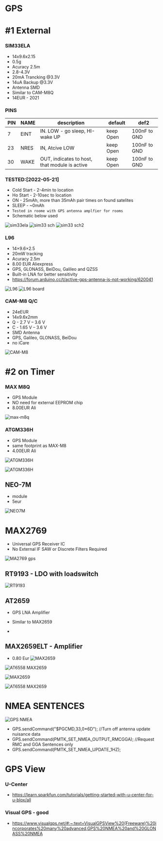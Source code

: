 # GPS

# #1 External
### SIM33ELA
- 14x9.6x2.15
- 0.5g
- Acuracy 2.5m
- 2.8-4.3V
- 20mA Trancking @3.3V
- 14uA Backup @3.3V
- Antenna SMD
- Similar to CAM-M8Q
- 14EUR - 2021

### PINS
| PIN  |NAME| description | default |def2|
| -----|------- | ------------- | -----------|---|
|7|EINT|IN. LOW - go sleep, HI-wake UP|keep Open|100nF to GND|
|23| NRES  |IN, Atcive LOW |keep Open|100nF to GND|
|30|WAKE|OUT, indicates to host, that module is active|keep Open|100nF to GND|

### TESTED:[2022-05-21]
- Cold Start - 2-4min to location
- Ho Start - 2-10sec to location
- ON - 25mAh, more than 35mAh pair times on found satelites
- SLEEP - ~0mAh
- `Tested in roome with GPS antenna amplfier for rooms`
- Schematic below used

![sim33ela](https://user-images.githubusercontent.com/51158344/137916027-474b5422-38fb-4456-961f-10396157c853.JPG)
![sim33 sch](https://user-images.githubusercontent.com/51158344/138419999-65183f27-9668-4ec8-950d-526db0a5e6d1.JPG)
![sim33 sch2](https://user-images.githubusercontent.com/51158344/138420013-870b1c21-981b-46c4-920d-e1e039ae7edf.JPG)

### L96
- 14×9.6×2.5
- 20mW tracking
- Acuracy 2.5m
- 8.00 EUR Aliexpress
- GPS, GLONASS, BeiDou, Galileo and QZSS 
- Built-in LNA for better sensitivity 
- https://forum.arduino.cc/t/active-gps-antenna-is-not-working/620041

![L96](https://user-images.githubusercontent.com/51158344/149634546-8bd748f0-82f6-4e4c-9641-865eb0845785.PNG)
![L96 board](https://user-images.githubusercontent.com/51158344/149634602-32388d08-a926-4cc8-801b-91ae201e9ae0.PNG)

### CAM-M8 Q/C
- 24eEUR
- 14x9.6x2mm
- Q - 2.7 V – 3.6 V
- C - 1.65 V – 3.6 V
- SMD Antenna
- GPS, Galileo, GLONASS, BeiDou
- no iCare

![CAM-M8](https://user-images.githubusercontent.com/51158344/138409612-94f1a5ce-24ca-4498-b1ba-26d95639bb6c.JPG)

# #2 on Timer
### MAX M8Q
- GPS Module
- NO need for external EEPROM chip
- 8.00EUR Ali
 
![max-m8q](https://user-images.githubusercontent.com/51158344/137916210-21ed5eb8-864c-41fd-a550-f15e447ca24a.JPG)

### ATGM336H
- GPS Module
- same footprint as MAX-M8
- 4.00EUR Ali
 
![ATGM336H](https://user-images.githubusercontent.com/51158344/138034519-4984bc9c-f3f6-4be6-b0d3-c1f13d73af36.JPG)

![ATGM336H](https://user-images.githubusercontent.com/51158344/167366777-f677d3a8-8a06-43ee-b311-722940f16458.PNG)

## NEO-7M
- module
- 5eur 

![NEO7M](https://user-images.githubusercontent.com/51158344/138400514-3a82dfb9-b207-4987-85d8-9d5166c36129.JPG)

# MAX2769
- Universal GPS Receiver IC
- No External IF SAW or Discrete Filters Required

![MA2769 gps](https://user-images.githubusercontent.com/51158344/167366211-fdd045ac-1295-4621-9812-2966289f7967.PNG)

## RT9193 - LDO with loadswitch

![RT9193](https://user-images.githubusercontent.com/51158344/138400954-dc9b8b29-33b9-41eb-a0b5-8a2bf2fd1008.JPG)

## AT2659 
- GPS LNA Amplifier
- Similar to MAX2659



- 
## MAX2659ELT - Amplifier
- 0.80 Eur
![MAX2659](https://user-images.githubusercontent.com/51158344/138034729-88f1791f-ce43-4ffa-9191-df2d7859400a.JPG)

![AT6558 MAX2659](https://user-images.githubusercontent.com/51158344/138398950-6af3a6af-cdb8-4e70-bff7-b37c2414e89a.JPG)

![MAX2659](https://user-images.githubusercontent.com/51158344/138034729-88f1791f-ce43-4ffa-9191-df2d7859400a.JPG)

![AT6558 MAX2659](https://user-images.githubusercontent.com/51158344/138398950-6af3a6af-cdb8-4e70-bff7-b37c2414e89a.JPG)

# NMEA SENTENCES

![GPS NMEA ](https://user-images.githubusercontent.com/51158344/172376577-d6ba6987-87f7-40fb-8199-f9814604a374.png)

- GPS.sendCommand("$PGCMD,33,0*6D");  //Turn off antenna update nuisance data
- GPS.sendCommand(PMTK_SET_NMEA_OUTPUT_RMCGGA); //Request RMC and GGA Sentences only
- GPS.sendCommand(PMTK_SET_NMEA_UPDATE_1HZ);


# GPS View
### U-Center
- https://learn.sparkfun.com/tutorials/getting-started-with-u-center-for-u-blox/all

### Visual GPS - good
- https://www.visualgps.net/#:~:text=VisualGPSView%20(Freeware)%20incorporates%20many%20advanced,GPS%20NMEA%20and%20GLONASS%20NMEA
